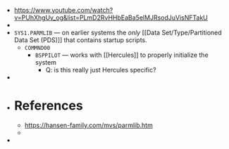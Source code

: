 - https://www.youtube.com/watch?v=PUhXhgUv_og&list=PLmD2RvHHbEaBa5elMJRsodJuVisNFTakU
-
- `SYS1.PARMLIB` — on earlier systems the _only_ [[Data Set/Type/Partitioned Data Set (PDS)]] that contains startup scripts.
	- `COMMND00`
		- `BSPPILOT` — works with [[Hercules]] to properly initialize the system
			- Q: is this really just Hercules specific?
-
- # References
	- https://hansen-family.com/mvs/parmlib.htm
	-
-